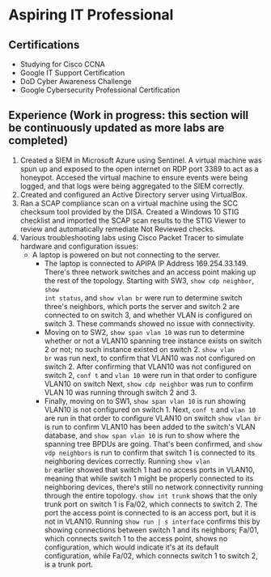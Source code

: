 # Aspiring IT Professional 

## Certifications
- Studying for Cisco CCNA
- Google IT Support Certification
- DoD Cyber Awareness Challenge
- Google Cybersecurity Professional Certification

## Experience (Work in progress: this section will be continuously updated as more labs are completed)
1. Created a SIEM in Microsoft Azure using Sentinel. A virtual machine was spun up and exposed to the open internet on RDP port 3389 to act as a honeypot. Accesed the virtual machine to ensure events were being logged, and that logs were being aggregated to the SIEM correctly.
2. Created and configured an Active Directory server using VirtualBox.
3. Ran a SCAP compliance scan on a virtual machine using the SCC checksum tool provided by the DISA. Created a Windows 10 STIG checklist and imported the SCAP scan results to the STIG Viewer to review and automatically remediate Not Reviewed checks.
4. Various troubleshooting labs using Cisco Packet Tracer to simulate hardware and configuration issues:
   - A laptop is powered on but not connecting to the server.
        - The laptop is connected to APIPA IP Address 169.254.33.149. There's three network switches and an access point making up the rest of the topology. Starting with SW3, <code>show cdp neighbor</code>, <code>show int status</code>, and <code>show vlan br</code> were run to determine switch three's neighbors, which ports the server and switch 2 are connected to on switch 3, and whether VLAN is configured on switch 3. These commands showed no issue with connectivity.
        - Moving on to SW2, <code>show span vlan 10</code> was run to determine whether or not a VLAN10 spanning tree instance exists on switch 2 or not; no such instance existed on switch 2. <code>show vlan br</code> was run next, to confirm that VLAN10 was not configured on switch 2. After confirming that VLAN10 was not configured on switch 2, <code>conf t</code> and <code>vlan 10</code> were run in that order to configure VLAN10 on switch Next, <code>show cdp neighbor</code> was run to confirm VLAN 10 was running through switch 2 and 3.
        - Finally, moving on to SW1, <code>show span vlan 10</code> is run showing VLAN10 is not configured on switch 1. Next, <code>conf t</code> and <code>vlan 10</code> are run in that order to configure VLAN10 on switch <code>show vlan br</code> is run to confirm VLAN10 has been added to the switch's VLAN database, and <code>show span vlan 10</code> is run to show where the spanning tree BPDUs are going. That's been confirmed, and <code>show vdp neighbors</code> is run to confirm that switch 1 is connected to its neighboring devices correctly. Running <code>show vlan br</code> earlier showed that switch 1 had no access ports in VLAN10, meaning that while switch 1 might be properly connected to its neighboring devices, there's still no network connectivity running through the entire topology. <code>show int trunk</code> shows that the only trunk port on switch 1 is Fa/02, which connects to switch 2. The port the access point is connected to is an access port, but it is not in VLAN10. Running <code>show run | s interface</code> confirms this by showing connections between switch 1 and its neighbors; Fa/01, which connects switch 1 to the access point, shows no configuration, which would indicate it's at its default configuration, while Fa/02, which connects switch 1 to switch 2, is a trunk port. 
